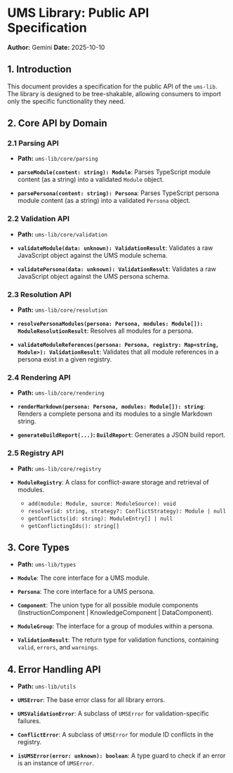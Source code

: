 # UMS Library: Public API Specification

**Author:** Gemini
**Date:** 2025-10-10

## 1. Introduction

This document provides a specification for the public API of the `ums-lib`. The library is designed to be tree-shakable, allowing consumers to import only the specific functionality they need.

## 2. Core API by Domain

### 2.1 Parsing API

*   **Path:** `ums-lib/core/parsing`

*   **`parseModule(content: string): Module`**: Parses TypeScript module content (as a string) into a validated `Module` object.
*   **`parsePersona(content: string): Persona`**: Parses TypeScript persona module content (as a string) into a validated `Persona` object.

### 2.2 Validation API

*   **Path:** `ums-lib/core/validation`

*   **`validateModule(data: unknown): ValidationResult`**: Validates a raw JavaScript object against the UMS module schema.
*   **`validatePersona(data: unknown): ValidationResult`**: Validates a raw JavaScript object against the UMS persona schema.

### 2.3 Resolution API

*   **Path:** `ums-lib/core/resolution`

*   **`resolvePersonaModules(persona: Persona, modules: Module[]): ModuleResolutionResult`**: Resolves all modules for a persona.
*   **`validateModuleReferences(persona: Persona, registry: Map<string, Module>): ValidationResult`**: Validates that all module references in a persona exist in a given registry.

### 2.4 Rendering API

*   **Path:** `ums-lib/core/rendering`

*   **`renderMarkdown(persona: Persona, modules: Module[]): string`**: Renders a complete persona and its modules to a single Markdown string.
*   **`generateBuildReport(...)`: `BuildReport`**: Generates a JSON build report.

### 2.5 Registry API

*   **Path:** `ums-lib/core/registry`

*   **`ModuleRegistry`**: A class for conflict-aware storage and retrieval of modules.
    *   `add(module: Module, source: ModuleSource): void`
    *   `resolve(id: string, strategy?: ConflictStrategy): Module | null`
    *   `getConflicts(id: string): ModuleEntry[] | null`
    *   `getConflictingIds(): string[]`

## 3. Core Types

*   **Path:** `ums-lib/types`

*   **`Module`**: The core interface for a UMS module.
*   **`Persona`**: The core interface for a UMS persona.
*   **`Component`**: The union type for all possible module components (InstructionComponent | KnowledgeComponent | DataComponent).
*   **`ModuleGroup`**: The interface for a group of modules within a persona.
*   **`ValidationResult`**: The return type for validation functions, containing `valid`, `errors`, and `warnings`.

## 4. Error Handling API

*   **Path:** `ums-lib/utils`

*   **`UMSError`**: The base error class for all library errors.
*   **`UMSValidationError`**: A subclass of `UMSError` for validation-specific failures.
*   **`ConflictError`**: A subclass of `UMSError` for module ID conflicts in the registry.
*   **`isUMSError(error: unknown): boolean`**: A type guard to check if an error is an instance of `UMSError`.
